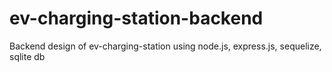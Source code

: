 # ev-charging-station-backend
Backend design of ev-charging-station using node.js, express.js, sequelize, sqlite db
